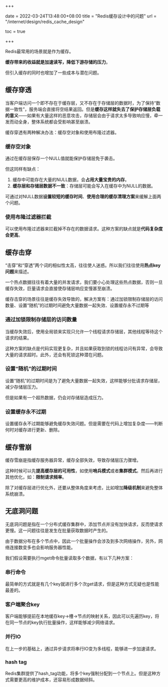+++

date = 2022-03-24T13:48:00+08:00
title = "Redis缓存设计中的问题"
url = "/internet/design/redis_cache_design"

toc = true

+++

Redis最常用的场景就是作为缓存。

**缓存带来的收益就是加速读写，降低下游存储的压力**。

但引入缓存的同时也增加了一些成本与潜在问题。

## 缓存穿透

当客户端访问一个即不存在于缓存层，又不存在于存储层的数据时，为了保持“数据一致性”，服务端会直接将空结果返回。但是**缓存这样就失去了保护存储层负载的意义**——如果有大量这样的恶意攻击，存储层会由于请求太多导致响应慢，牵一发而动全身，整体系统都会受影响甚至崩溃。

缓存穿透有两种解决办法：缓存空对象和使用布隆过滤器。

### 缓存空对象

通过在缓存层保存一个NULL值就能保护存储层免于袭击。

但这同样有缺点：

1. 缓存中可能存在大量的NULL数据，会**占用大量宝贵的内存**。
2. **缓存层和存储层数据不一致**：存储层可能会写入在缓存中为NULL的数据。

可通过对NULL数据**设置较短的缓存时间**、**使用合理的缓存清理方案**来缓解上面两个问题。

### 使用布隆过滤器拦截

可以使用布隆过滤器来拦截掉不存在的数据请求。这种方案的缺点就是**代码复杂度会更高**。

## 缓存击穿

“击穿”和“穿透”两个词的相似性太高，往往使人迷惑。所以我们往往使用**热点key问题**来描述。

一个热点数据往往有着大量的并发请求，我们要小心处理这些热点数据，否则一旦缓存失效，巨量请求会直接使存储层响应变慢甚至崩溃。

缓存击穿的场景往往是缓存失效导致的，解决方案有：通过加锁限制存储层的访问数量、设置“随机”的过期时间避免大量数据一起失效、设置缓存永不过期等

### 通过加锁限制存储层的访问数量

当缓存失效后，使用全局锁来实现只允许一个线程请求存储层，其他线程等待这个请求的结果。

这种方案的缺点是代码实现更复杂，并且如果获取到锁的线程访问有异常，会导致大量的请求超时。此外，还会有死锁这种潜在问题。

### 设置“随机”的过期时间

设置“随机”的过期时间是为了避免大量数据一起失效，这样能够分批请求存储层，减少存储层压力。

但是如果有一个超热数据，仍会对存储层造成压力。

### 设置缓存永不过期

设置缓存永不过期能够避免缓存失效问题。但是需要在代码上增加复杂度——判断何时对缓存进行更新、删除。

## 缓存雪崩

缓存雪崩是指缓存服务器异常，缓存全部失效，导致存储层压力骤增。

这种时候可以先**提高缓存层的可用性**，如使用**哨兵模式**或者**集群模式**。然后再进行其他优化，如：**限制请求频率**。

除了对缓存层进行优化外，还要从整体角度来考虑，比如增加**降级机制**来避免整体系统崩溃。

## 无底洞问题

无底洞问题是指在一个分布式缓存集群中，添加节点并没有加快请求，反而使请求更慢。这一问题往往是发生在批量获取数据时产生的。

由于数据分布在多个节点中，因此一个批量操作会涉及到多次网络操作，另外，网络连接数变多也会影响服务器性能。

我们假设需要执行mget命令批量读取多个数据，有以下几种方案：

### 串行命令

最简单的方式就是有几个key就进行多个次get请求，但是这种方式无疑也是性能最差的。

### 客户端聚合key

客户端能够提前在本地缓存key->槽->节点的映射关系，因此可以先遍历key，将在同一节点的key执行批量操作，这样能够减少网络请求。

### 并行IO

在上一步的基础上，通过异步请求将串行IO变为多线程，能够进一步加速请求。

### hash tag

Redis集群提供了hash_tag功能，将多个key强制分配到一个节点上。但是这种方式需要更高的维护成本，还容易形成数据倾斜。

